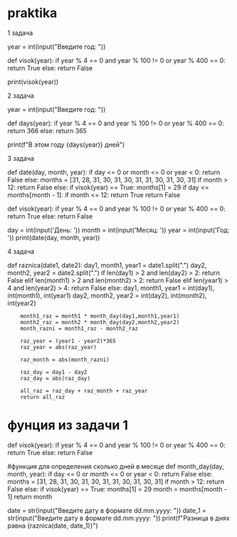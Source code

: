 # praktika
1 задача

year = int(input("Введите год: "))

def visok(year):
    if year % 4 == 0 and year % 100 != 0 or year % 400 == 0:
        return True
    else:
        return False

print(visok(year))




2 задача

year = int(input("Введите год: "))

def days(year):
    if year % 4 == 0 and year % 100 != 0 or year % 400 == 0:
        return 366
    else:
        return 365

print(f"В этом году {days(year)} дней")


3 задача

def date(day, month, year):
    if day <= 0 or month <= 0 or year < 0:
        return False
    else:
        months = [31, 28, 31, 30, 31, 30, 31, 31, 30, 31, 30, 31]
        if month > 12:
           return False
        else:
            if visok(year) == True:  months[1] = 29
            if day <= months[month - 1]:
                if month <= 12:
                    return True
            return False
       
       
def visok(year):
    if year % 4 == 0 and year % 100 != 0 or year % 400 == 0:
        return True
    else:
        return False

day = int(input('День: '))
month = int(input('Месяц: '))
year = int(input('Год: '))
print(date(day, month, year))



4 задача

def raznica(date1, date2):
    day1, month1, year1 = date1.split(".")
    day2, month2, year2 = date2.split(".")
    if len(day1) > 2 and len(day2) > 2:
        return False
    elif len(month1) > 2 and len(month2) > 2:
        return False
    elif len(year1) > 4 and len(year2) > 4:
        return False
    else:
        day1, month1, year1 = int(day1), int(month1), int(year1)
        day2, month2, year2 = int(day2), int(month2), int(year2)
        
        month1_raz = month1 * month_day(day1,month1,year1)
        month2_raz = month2 * month_day(day2,month2,year2)
        month_razni = month1_raz - month2_raz

        raz_year = (year1 - year2)*365
        raz_year = abs(raz_year)
        
        raz_month = abs(month_razni)
        
        raz_day = day1 - day2
        raz_day = abs(raz_day)

        all_raz = raz_day + raz_month + raz_year
        return all_raz


# фунция из задачи 1
def visok(year):
    if year % 4 == 0 and year % 100 != 0 or year % 400 == 0:
        return True 
    else: 
        return False

#функция для определения сколько дней в месяце
def month_day(day, month, year):
    if day <= 0 or month <= 0 or year < 0:
        return False
    else:
        months = [31, 28, 31, 30, 31, 30, 31, 31, 30, 31, 30, 31]
        if month > 12:
           return False
        else:
            if visok(year) == True:  months[1] = 29
            month = months[month - 1]
            return month


date = str(input("Введите дату в формате dd.mm.yyyy: "))
date_1 = str(input("Введите дату в формате dd.mm.yyyy: "))
print(f"Разница в днях равна {raznica(date, date_1)}")
